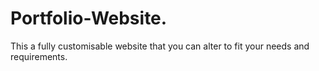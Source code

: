 # Portfolio-Website.
This a fully customisable website that you can alter to fit your needs and requirements.
